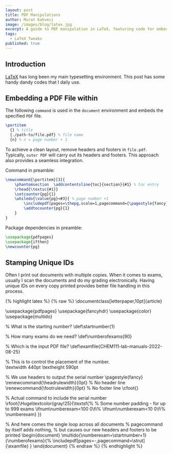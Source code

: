 ```yaml
---
layout: post
title: PDF Manipulations
author: Murat Kahveci
image: /images/blog/latex.jpg
excerpt: A guide to PDF manipulation in LaTeX, featuring code for embedding PDF files within a document and adding unique, auto-stamped identifiers for each printed copy.
tags: 
  - LaTeX Tweaks
published: true
---
```


## Introduction

[LaTeX](https://www.latex-project.org) has long been my main typesetting environment. This post has some handy dandy codes that I daily use.

## Embedding a PDF File within

The following `command` is used in the `document` environment and embeds the specified `PDF` file.  

```latex
\portitem
  {} % title
  {./path-to/file.pdf} % file name
  {n} % n = page number + 1
```

To achieve a clean layout, remove headers and footers in `file.pdf`. Typically, `outer PDF` will carry out its headers and footers. This approach also provides a seamless integration.

Command in preamble:

```latex
\newcommand{\portitem}[3]{
	\phantomsection  \addcontentsline{toc}{section}{#1} % toc entry
	\rhead{\textsc{#1}}
	\setcounter{pg}{1}
	\whiledo{\value{pg}<#3}{ % page number +1
		\includepdf[pages=\thepg,scale=1,pagecommand={\pagestyle{fancy}}]{#2} % file name
		\addtocounter{pg}{1} 
	}
}
```

Package dependencies in preamble:

```latex
\usepackage{pdfpages}
\usepackage{ifthen}
\newcounter{pg}
```

## Stamping Unique IDs

Often I print out documents with multiple copies. When it comes to exams, usually I scan the documents and do my grading electronically. Having unique IDs on every copy printed provides better file handling in this process.

{% highlight latex %}
{% raw %}
\documentclass[letterpaper,10pt]{article}

\usepackage{pdfpages}
\usepackage{fancyhdr}
\usepackage{color}
\usepackage{multido}

% What is the starting number?
\def\startnumber{1}

% How many exams do we need?
\def\numberofexams{90}

% Which is the input PDF file?
\def\examfile{CHEM111-lab-manuals-2022-08-25}

% This is to control the placement of the number.  
\textwidth  440pt
\textheight 590pt

% We use headers to output the serial number
\pagestyle{fancy}
\renewcommand{\headrulewidth}{0pt} % No header line
\renewcommand{\footrulewidth}{0pt} % No footer line
\cfoot{}

% Actual command to include the serial number
\rfoot{\Huge\textcolor{gray!25}{\textsf{%
			% Some number padding - for up to 999 exams
			\ifnum\numberexam<100 0\fi%
			\ifnum\numberexam<10 0\fi%
			\numberexam}
}}

% And here comes the single loop across all documents
% pagecommand by itself adds nothing, 
% but causes our new headers and footers to be printed
\begin{document}
	\multido{\numberexam=\startnumber+1}{\numberofexams}{%
		\includepdf[pages=-,pagecommand=\strut]{\examfile}
	}
\end{document}
{% endraw %}
{% endhighlight %}